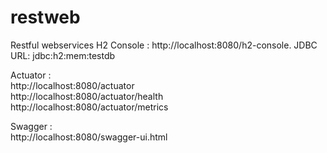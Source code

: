 # restweb
Restful webservices
H2 Console : http://localhost:8080/h2-console. JDBC URL: jdbc:h2:mem:testdb

Actuator : <br>
http://localhost:8080/actuator <br>
http://localhost:8080/actuator/health <br>
http://localhost:8080/actuator/metrics <br>

Swagger : <br>
http://localhost:8080/swagger-ui.html <br>
